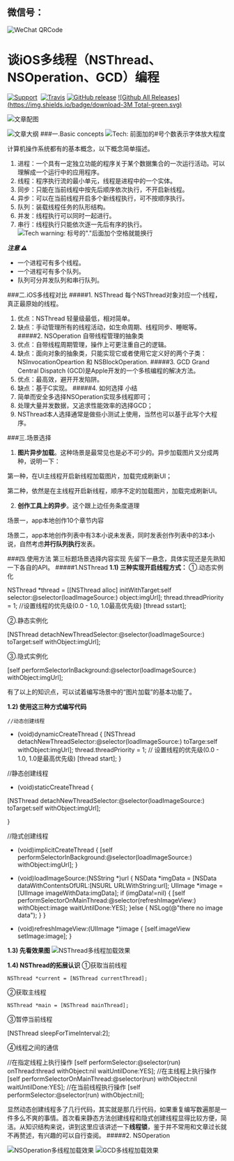 ## 微信号：

![WeChat QRCode](https://github.com/Wspace5/SHMultiThreading/blob/master/Pictures/webwxgetmsgimg.jpeg?raw=true)
# 谈iOS多线程（NSThread、NSOperation、GCD）编程
[![Support](https://img.shields.io/badge/support-iOS%207%2B%20-blue.svg?style=flat)](https://www.apple.com/nl/ios)&nbsp;
[![Travis](https://img.shields.io/travis/rust-lang/rust.svg)]()
[![GitHub release](https://img.shields.io/github/release/qubyte/rubidium.svg)]()
[![Github All Releases](https://img.shields.io/badge/download-3M Total-green.svg)](https://github.com/Wspace5/iOSMultiThreading/archive/master.zip)

![文章配图](https://github.com/Wspace5/SHMultiThreading/blob/master/Pictures/html-programming.jpg?raw=true)

![文章大纲](https://github.com/Wspace5/SHMultiThreading/blob/master/Pictures/SHMultiThreadDG.png?raw=true)
###一.Basic concepts  ![Tech: 前面加的#号个数表示字体放大程度](https://github.com/Wspace5/SHMultiThreading)

计算机操作系统都有的基本概念，以下概念简单描述。

1. 进程：一个具有一定独立功能的程序关于某个数据集合的一次运行活动。可以理解成一个运行中的应用程序。
2. 线程：程序执行流的最小单元，线程是进程中的一个实体。
3. 同步：只能在当前线程中按先后顺序依次执行，不开启新线程。
4. 异步：可以在当前线程开启多个新线程执行，可不按顺序执行。
5. 队列：装载线程任务的队形结构。
6. 并发：线程执行可以同时一起进行。
7. 串行：线程执行只能依次逐一先后有序的执行。![Tech warning: 标号的"."后面加个空格就能换行](https://github.com/Wspace5/SHMultiThreading)

***注意 ⚠***
* 一个进程可有多个线程。
* 一个进程可有多个队列。
* 队列可分并发队列和串行队列。

###二.iOS多线程对比
#####1. NSThread
每个NSThread对象对应一个线程，真正最原始的线程。
1) 优点：NSThread 轻量级最低，相对简单。
2) 缺点：手动管理所有的线程活动，如生命周期、线程同步、睡眠等。
#####2. NSOperation 
自带线程管理的抽象类
1)  优点：自带线程周期管理，操作上可更注重自己的逻辑。
2)  缺点：面向对象的抽象类，只能实现它或者使用它定义好的两个子类：NSInvocationOpeartion 和 NSBlockOperation.
#####3. GCD 
Grand Central Dispatch (GCD)是Apple开发的一个多核编程的解决方法。
1)  优点：最高效，避开开发陷阱。
2)  缺点：基于C实现。
#####4. 如何选择 小结
1)  简单而安全多选择NSOperation实现多线程即可；
2)  处理大量并发数据，又追求性能效率的选择GCD；
3)  NSThread本人选择通常是做些小测试上使用，当然也可以基于此写个大程序。

###三.场景选择
1. **图片异步加载**。这种场景是最常见也是必不可少的。异步加载图片又分成两种，说明一下：
 
第一种，在UI主线程开启新线程加载图片，加载完成刷新UI；
 
第二种，依然是在主线程开启新线程，顺序不定的加载图片，加载完成刷新UI。

2. **创作工具上的异步**。这个跟上边任务条度道理

场景一，app本地创作10个章节内容

场景二，app本地创作列表中有3本小说未发表，同时发表创作列表中的3本小说，自然考虑**并行队列执行**发表。

###四.使用方法
第三标题场景选择内容实现 先留下一悬念，具体实现还是先熟知一下各自的API。
#####1.NSThread
**1.1) 三种实现开启线程方式：**
①.动态实例化
 
NSThread *thread = [[NSThread alloc] initWithTarget:self selector:@selector(loadImageSource:) object:imgUrl];
thread.threadPriority = 1; //设置线程的优先级(0.0 - 1.0, 1.0最高优先级)
[thread sstart];

②.静态实例化

[NSThread detachNewThreadSelector:@selector(loadImageSource:) toTarget:self withObject:imgUrl];

③.隐式实例化

[self performSelectorInBackground:@selector(loadImageSource:) withObject:imgUrl];

有了以上的知识点，可以试着编写场景中的“图片加载”的基本功能了。

**1.2) 使用这三种方式编写代码**
    
    //动态创建线程
- (void)dynamicCreateThread {
    [NSThread detachNewThreadSelector:@selector(loadImageSource:) toTarge:self withObject:imgUrl];
    thread.threadPriority = 1; // 设置线程的优先级(0.0 - 1.0, 1.0是最高优先级)
    [thread start];
}

//静态创建线程
- (void)staticCreateThread {

[NSThread detachNewThreadSelector:@selector(loadImageSource:) toTarget:self withObject:imgUrl];

}

//隐式创建线程
- (void)implicitCreateThread {
[self performSelectorInBackground:@selector(loadImageSource:) withObject:imgUrl];
}

- (void)loadImageSource:(NSString *)url {
    NSData *imgData = [NSData dataWithContentsOfURL:[NSURL URLWithString:url];
    UIImage *image = [UIImage imageWithData:imgData]; 
    if (imgData!=nil) {
       [self performSelectorOnMainThread:@selector(refreshImageView:) withObject:image waitUntilDone:YES];
    }else {
       NSLog(@"there no image data");
    }
}

- (void)refreshImageView:(UIImage *)image {
    [self.imageView setImage:image];
}

**1.3) 先看效果图**
![NSThread多线程加载效果](https://github.com/Wspace5/SHMultiThreading/blob/master/Pictures/SHmultiThread1.gif?raw=true)

**1.4) NSThread的拓展认识**
①获取当前线程

    NSThread *current = [NSThread currentThread];

②获取主线程
   
    NSThread *main = [NSThread mainThread];

③暂停当前线程

   [NSThread sleepForTimeInterval:2];

④线程之间的通信

   //在指定线程上执行操作
   [self performSelector:@selector(run) onThread:thread withObject:nil waitUntilDone:YES];
   //在主线程上执行操作
   [self performSelectorOnMainThread:@selector(run) withObject:nil waitUntilDone:YES];
   //在当前线程执行操作
   [self performSelector:@selector(run) withObject:nil];

显然动态创建线程多了几行代码，其实就是那几行代码，如果重复编写数遍那是一件多么不爽的事情。首次看来静态方法创建线程和隐式创建线程显得比较方便，简洁。从知识结构来说，讲到这里应该讲述一下**线程锁**，鉴于并不常用和文章过长就不再赘述，有兴趣的可以自行查阅。
#####2. NSOperation

![NSOperation多线程加载效果](https://github.com/Wspace5/SHMultiThreading/blob/master/Pictures/SHmultiThread2.gif?raw=true)
![GCD多线程加载效果](https://github.com/Wspace5/SHMultiThreading/blob/master/Pictures/SHmultiThread3.gif?raw=true)
